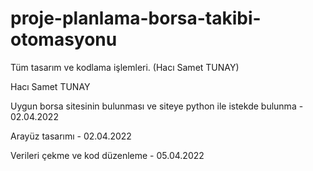 # proje-planlama-borsa-takibi-otomasyonu

Tüm tasarım ve kodlama işlemleri. (Hacı Samet TUNAY)

Hacı Samet TUNAY

Uygun borsa sitesinin bulunması ve siteye python ile istekde bulunma - 02.04.2022

Arayüz tasarımı - 02.04.2022

Verileri çekme ve kod düzenleme - 05.04.2022


